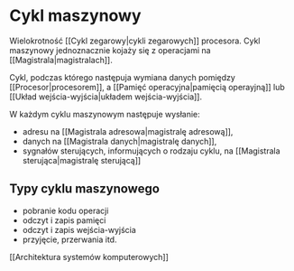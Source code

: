 # Cykl maszynowy
Wielokrotność [[Cykl zegarowy|cykli zegarowych]] procesora.
Cykl maszynowy jednoznacznie kojaży się z operacjami na [[Magistrala|magistralach]].

Cykl, podczas którego następuja wymiana danych pomiędzy [[Procesor|procesorem]], a [[Pamięć operacyjna|pamięcią operayjną]] lub [[Układ wejścia-wyjścia|układem wejścia-wyjścia]].

W każdym cyklu maszynowym następuje wysłanie:
- adresu na [[Magistrala adresowa|magistralę adresową]],
- danych na [[Magistrala danych|magistralę danych]],
- sygnałów sterujących, informujących o rodzaju cyklu, na [[Magistrala sterująca|magistralę sterującą]]

## Typy cyklu maszynowego
- pobranie kodu operacji
- odczyt i zapis pamięci
- odczyt i zapis wejścia-wyjścia
- przyjęcie, przerwania itd.


[[Architektura systemów komputerowych]]